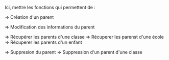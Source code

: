 Ici, mettre les fonctions qui permettent de :

=> Création d'un parent

=> Modification des informations du parent

=> Récupérer les parents d'une classe
=> Récuperer les parenst d'une école
=> Récuperer les parents d'un enfant

=> Suppresion du parent
=> Suppression d'un parent d'une classe
